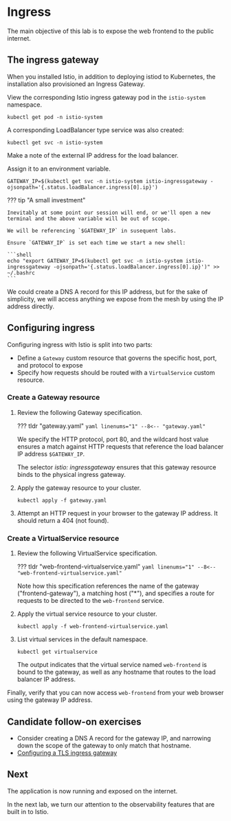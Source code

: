 # Ingress

The main objective of this lab is to expose the web frontend to the public internet.

## The ingress gateway

When you installed Istio, in addition to deploying istiod to Kubernetes, the installation also provisioned an Ingress Gateway.

View the corresponding Istio ingress gateway pod in the `istio-system` namespace.

```shell
kubectl get pod -n istio-system
```

A corresponding LoadBalancer type service was also created:

```shell
kubectl get svc -n istio-system
```

Make a note of the external IP address for the load balancer.

Assign it to an environment variable.

```shell
GATEWAY_IP=$(kubectl get svc -n istio-system istio-ingressgateway -ojsonpath='{.status.loadBalancer.ingress[0].ip}')
```

??? tip "A small investment"

    Inevitably at some point our session will end, or we'll open a new terminal and the above variable will be out of scope.

    We will be referencing `$GATEWAY_IP` in susequent labs.

    Ensure `GATEWAY_IP` is set each time we start a new shell:

    ```shell
    echo "export GATEWAY_IP=$(kubectl get svc -n istio-system istio-ingressgateway -ojsonpath='{.status.loadBalancer.ingress[0].ip}')" >> ~/.bashrc
    ```


We could create a DNS A record for this IP address, but for the sake of simplicity, we will access anything we expose from the mesh by using the IP address directly.

## Configuring ingress

Configuring ingress with Istio is split into two parts:

- Define a `Gateway` custom resource that governs the specific host, port, and protocol to expose
- Specify how requests should be routed with a `VirtualService` custom resource.

### Create a Gateway resource

1. Review the following Gateway specification.

    ??? tldr "gateway.yaml"
        ```yaml linenums="1"
        --8<-- "gateway.yaml"
        ```

    We specify the HTTP protocol, port 80, and the wildcard host value ensures a match against HTTP requests that reference the load balancer IP address `$GATEWAY_IP`.

    The selector _istio: ingressgateway_ ensures that this gateway resource binds to the physical ingress gateway.

1. Apply the gateway resource to your cluster.

    ```shell
    kubectl apply -f gateway.yaml
    ```

1. Attempt an HTTP request in your browser to the gateway IP address.  It should return a 404 (not found).

### Create a VirtualService resource

1. Review the following VirtualService specification.

    ??? tldr "web-frontend-virtualservice.yaml"
        ```yaml linenums="1"
        --8<-- "web-frontend-virtualservice.yaml"
        ```

    Note how this specification references the name of the gateway ("frontend-gateway"), a matching host ("*"), and specifies a route for requests to be directed to the `web-frontend` service.

1. Apply the virtual service resource to your cluster.

    ```shell
    kubectl apply -f web-frontend-virtualservice.yaml
    ```

1. List virtual services in the default namespace.

    ```shell
    kubectl get virtualservice
    ```

    The output indicates that the virtual service named `web-frontend` is bound to the gateway, as well as any hostname that routes to the load balancer IP address.

Finally, verify that you can now access `web-frontend` from your web browser using the gateway IP address.

## Candidate follow-on exercises

- Consider creating a DNS A record for the gateway IP, and narrowing down the scope of the gateway to only match that hostname.
- [Configuring a TLS ingress gateway](https://istio.io/latest/docs/tasks/traffic-management/ingress/secure-ingress/#configure-a-tls-ingress-gateway-for-a-single-host)
 

## Next

The application is now running and exposed on the internet.

In the next lab, we turn our attention to the observability features that are built in to Istio.

